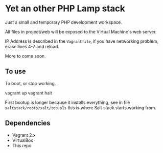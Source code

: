 # Yet an other PHP Lamp stack

Just a small and temporary PHP development workspace.

All files in project/web will be exposed to the Virtual Machine's web server.

IP Address is described in the `Vagrantfile`, if you have networking problem, erase lines 4-7 and reload.

More to come soon.


## To use

To boot, or stop working.

  vagrant up
  vagrant halt

First bootup is longer because it installs everything, see in 
file `saltstack/roots/salt/top.sls` this is where Salt stack starts working from.


## Dependencies

* Vagrant 2.x
* VirtualBox
* This repo
